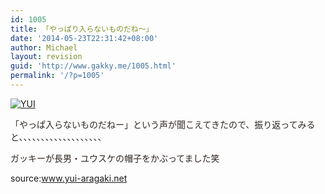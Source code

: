 ```yaml
---
id: 1005
title: 「やっぱり入らないものだね～」
date: '2014-05-23T22:31:42+08:00'
author: Michael
layout: revision
guid: 'http://www.gakky.me/1005.html'
permalink: '/?p=1005'
---
```


[![YUI](http://www.yui-aragaki.org/wp-content/uploads/2014/05/YUI.jpeg)](http://www.yui-aragaki.org/wp-content/uploads/2014/05/YUI.jpeg)

<span style="color: #302722;">「やっぱ入らないものだねー」という声が聞こえてきたので、振り返ってみると、、、、、、、、、、、、、、、、、、、</span>

<span style="color: #302722;">ガッキーが長男・ユウスケの帽子をかぶってました笑</span>

source:www.yui-aragaki.net
